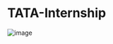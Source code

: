 # TATA-Internship
![image](https://github.com/99-chetna/TATA-Internship/assets/112334463/4244f194-d920-4594-97b4-558fef1810dd)




